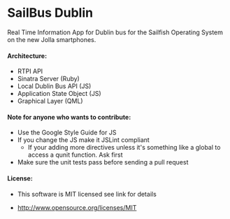 SailBus Dublin
==============

Real Time Information App for Dublin bus for the Sailfish Operating System on the new Jolla smartphones.

#### Architecture:

* RTPI API
* Sinatra Server (Ruby)
* Local Dublin Bus API (JS)
* Application State Object (JS)
* Graphical Layer (QML)

#### Note for anyone who wants to contribute:

* Use the Google Style Guide for JS
* If you change the JS make it JSLint compliant 
	* If your adding more directives unless it's something like a global to access a qunit function. Ask first
* Make sure the unit tests pass before sending a pull request

#### License:

* This software is MIT licensed see link for details

* http://www.opensource.org/licenses/MIT
